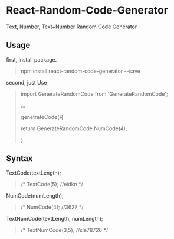 # React-Random-Code-Generator
Text, Number, Text+Number Random Code Generator

## Usage

first, install package.

> npm install react-random-code-generator --save

second, just Use

>
>
>import GenerateRandomCode from 'GenerateRandomCode';
>
> ...
>
>genetrateCode(){
>
>    return GenerateRandomCode.NumCode(4);
>
>  }
>  


## Syntax

TextCode(textLength);

>/* TextCode(5); //eidkn */

NumCode(numLength);

>/* NumCode(4); //3627 */

TextNumCode(textLength, numLength);

>/* TextNumCode(3,5); //sle78726 */
